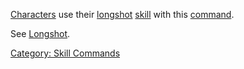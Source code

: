 [Characters](:Category:_Characters "wikilink") use their
[longshot](Longshot "wikilink") [skill](:Category:_Skills "wikilink")
with this [command](:Category:_Commands "wikilink").

See [Longshot](Longshot "wikilink").

[Category: Skill Commands](Category:_Skill_Commands "wikilink")
